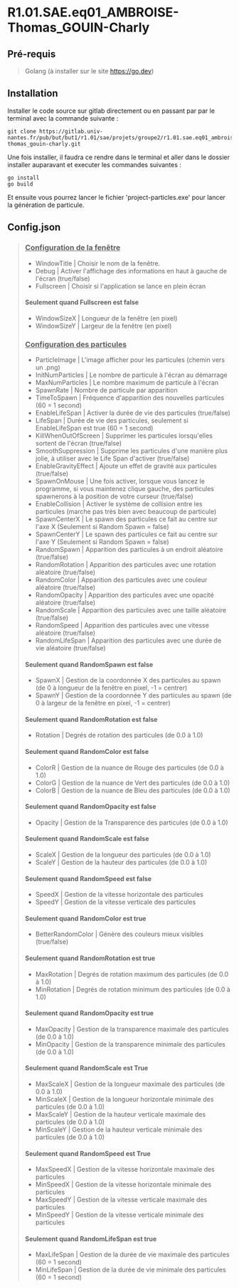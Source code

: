 # R1.01.SAE.eq01_AMBROISE-Thomas_GOUIN-Charly


## Pré-requis
> Golang (à installer sur le site https://go.dev)

## Installation
Installer le code source sur gitlab directement ou en passant par par le terminal avec la commande suivante :<br>
```
git clone https://gitlab.univ-nantes.fr/pub/but/but1/r1.01/sae/projets/groupe2/r1.01.sae.eq01_ambroise-thomas_gouin-charly.git
```
Une fois installer, il faudra ce rendre dans le terminal et aller dans le dossier installer auparavant et executer les commandes suivantes :
```
go install
go build
```
Et ensuite vous pourrez lancer le fichier 'project-particles.exe' pour lancer la génération de particule.

## Config.json
> ### <ins>Configuration de la fenêtre</ins>
> - WindowTitle | Choisir le nom de la fenêtre.
> - Debug | Activer l'affichage des informations en haut à gauche de l'écran (true/false)
> - Fullscreen | Choisir si l'application se lance en plein écran
> #### Seulement quand Fullscreen est false
> - WindowSizeX | Longueur de la fenêtre (en pixel)
> - WindowSizeY | Largeur de la fenêtre (en pixel)
> ### <ins>Configuration des particules</ins>
> - ParticleImage | L'image afficher pour les particules (chemin vers un .png)
> - InitNumParticles | Le nombre de particule à l'écran au démarrage
> - MaxNumParticles | Le nombre maximum de particule à l'écran
> - SpawnRate | Nombre de particule par apparition
> - TimeToSpawn | Fréquence d'apparition des nouvelles particules (60 = 1 second)
> - EnableLifeSpan | Activer la durée de vie des particules (true/false)
> - LifeSpan | Durée de vie des particules, seulement si EnableLifeSpan est true (60 = 1 second)
> - KillWhenOutOfScreen | Supprimer les particules lorsqu'elles sortent de l'écran (true/false)
> - SmoothSuppression | Supprime les particules d'une manière plus jolie, à utiliser avec le Life Span d'activer (true/false)
> - EnableGravityEffect | Ajoute un effet de gravité aux particules (true/false)
> - SpawnOnMouse | Une fois activer, lorsque vous lancez le programme, si vous maintenez clique gauche, des particules spawnerons à la position de votre curseur (true/false)
> - EnableCollision | Activer le système de collision entre les particules (marche pas très bien avec beaucoup de particule)
> - SpawnCenterX | Le spawn des particules ce fait au centre sur l'axe X (Seulement si Random Spawn = false)
> - SpawnCenterY | Le spawn des particules ce fait au centre sur l'axe Y (Seulement si Random Spawn = false)
> - RandomSpawn | Apparition des particules à un endroit aléatoire (true/false)
> - RandomRotation | Apparition des particules avec une rotation aléatoire (true/false)
> - RandomColor | Apparition des particules avec une couleur aléatoire (true/false)
> - RandomOpacity | Apparition des particules avec une opacité aléatoire (true/false)
> - RandomScale | Apparition des particules avec une taille aléatoire (true/false)
> - RandomSpeed | Apparition des particules avec une vitesse aléatoire (true/false)
> - RandomLifeSpan | Apparition des particules avec une durée de vie aléatoire (true/false)
> #### Seulement quand RandomSpawn est false
> - SpawnX | Gestion de la coordonnée X des particules au spawn (de 0 à longueur de la fenêtre en pixel, -1 = centrer)
> - SpawnY | Gestion de la coordonnée Y des particules au spawn (de 0 à largeur de la fenêtre en pixel, -1 = centrer)
> #### Seulement quand RandomRotation est false
> - Rotation | Degrés de rotation des particules (de 0.0 à 1.0)
> #### Seulement quand RandomColor est false
> - ColorR | Gestion de la nuance de Rouge des particules (de 0.0 à 1.0)
> - ColorG | Gestion de la nuance de Vert des particules (de 0.0 à 1.0)
> - ColorB | Gestion de la nuance de Bleu des particules (de 0.0 à 1.0)
> #### Seulement quand RandomOpacity est false
> - Opacity | Gestion de la Transparence des particules (de 0.0 à 1.0)
> #### Seulement quand RandomScale est false
> - ScaleX | Gestion de la longueur des particules (de 0.0 à 1.0)
> - ScaleY | Gestion de la hauteur des particules (de 0.0 à 1.0)
> #### Seulement quand RandomSpeed est false
> - SpeedX | Gestion de la vitesse horizontale des particules
> - SpeedY | Gestion de la vitesse verticale des particules
> #### Seulement quand RandomColor est true
> - BetterRandomColor | Génère des couleurs mieux visibles (true/false)
> #### Seulement quand RandomRotation est true
> - MaxRotation | Degrés de rotation maximum des particules (de 0.0 à 1.0)
> - MinRotation | Degrés de rotation minimum des particules (de 0.0 à 1.0)
> #### Seulement quand RandomOpacity est true
> - MaxOpacity | Gestion de la transparence maximale des particules (de 0.0 à 1.0)
> - MinOpacity | Gestion de la transparence minimale des particules (de 0.0 à 1.0)
> #### Seulement quand RandomScale est True
> - MaxScaleX | Gestion de la longueur maximale des particules (de 0.0 à 1.0)
> - MinScaleX | Gestion de la longueur horizontale minimale des particules (de 0.0 à 1.0)
> - MaxScaleY | Gestion de la hauteur verticale maximale des particules (de 0.0 à 1.0)
> - MinScaleY | Gestion de la hauteur verticale minimale des particules (de 0.0 à 1.0)
> #### Seulement quand RandomSpeed est True
> - MaxSpeedX | Gestion de la vitesse horizontale maximale des particules
> - MinSpeedX | Gestion de la vitesse horizontale minimale des particules
> - MaxSpeedY | Gestion de la vitesse verticale maximale des particules
> - MinSpeedY | Gestion de la vitesse verticale minimale des particules
> #### Seulement quand RandomLifeSpan est true
> - MaxLifeSpan | Gestion de la durée de vie maximale des particules (60 = 1 second)
> - MinLifeSpan | Gestion de la durée de vie minimale des particules (60 = 1 second)